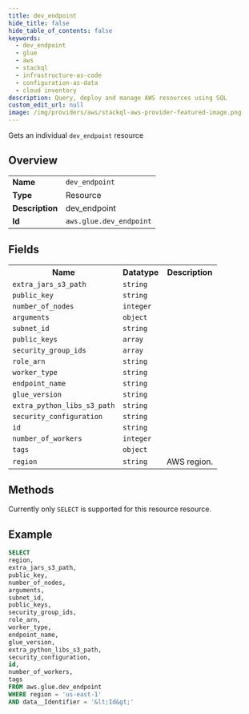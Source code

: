 ```yaml
---
title: dev_endpoint
hide_title: false
hide_table_of_contents: false
keywords:
  - dev_endpoint
  - glue
  - aws
  - stackql
  - infrastructure-as-code
  - configuration-as-data
  - cloud inventory
description: Query, deploy and manage AWS resources using SQL
custom_edit_url: null
image: /img/providers/aws/stackql-aws-provider-featured-image.png
---
```

Gets an individual <code>dev_endpoint</code> resource

## Overview
<table><tbody>
<tr><td><b>Name</b></td><td><code>dev_endpoint</code></td></tr>
<tr><td><b>Type</b></td><td>Resource</td></tr>
<tr><td><b>Description</b></td><td>dev_endpoint</td></tr>
<tr><td><b>Id</b></td><td><code>aws.glue.dev_endpoint</code></td></tr>
</tbody></table>

## Fields
<table><tbody>
<tr><th>Name</th><th>Datatype</th><th>Description</th></tr>
<tr><td><code>extra_jars_s3_path</code></td><td><code>string</code></td><td></td></tr>
<tr><td><code>public_key</code></td><td><code>string</code></td><td></td></tr>
<tr><td><code>number_of_nodes</code></td><td><code>integer</code></td><td></td></tr>
<tr><td><code>arguments</code></td><td><code>object</code></td><td></td></tr>
<tr><td><code>subnet_id</code></td><td><code>string</code></td><td></td></tr>
<tr><td><code>public_keys</code></td><td><code>array</code></td><td></td></tr>
<tr><td><code>security_group_ids</code></td><td><code>array</code></td><td></td></tr>
<tr><td><code>role_arn</code></td><td><code>string</code></td><td></td></tr>
<tr><td><code>worker_type</code></td><td><code>string</code></td><td></td></tr>
<tr><td><code>endpoint_name</code></td><td><code>string</code></td><td></td></tr>
<tr><td><code>glue_version</code></td><td><code>string</code></td><td></td></tr>
<tr><td><code>extra_python_libs_s3_path</code></td><td><code>string</code></td><td></td></tr>
<tr><td><code>security_configuration</code></td><td><code>string</code></td><td></td></tr>
<tr><td><code>id</code></td><td><code>string</code></td><td></td></tr>
<tr><td><code>number_of_workers</code></td><td><code>integer</code></td><td></td></tr>
<tr><td><code>tags</code></td><td><code>object</code></td><td></td></tr>
<tr><td><code>region</code></td><td><code>string</code></td><td>AWS region.</td></tr>

</tbody></table>

## Methods
Currently only <code>SELECT</code> is supported for this resource resource.





## Example
```sql
SELECT
region,
extra_jars_s3_path,
public_key,
number_of_nodes,
arguments,
subnet_id,
public_keys,
security_group_ids,
role_arn,
worker_type,
endpoint_name,
glue_version,
extra_python_libs_s3_path,
security_configuration,
id,
number_of_workers,
tags
FROM aws.glue.dev_endpoint
WHERE region = 'us-east-1'
AND data__Identifier = '&lt;Id&gt;'
```
